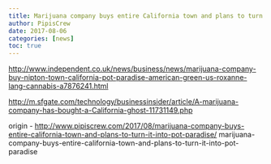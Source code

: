```yaml
---
title: Marijuana company buys entire California town and plans to turn it into -pot paradise-
author: PipisCrew
date: 2017-08-06
categories: [news]
toc: true
---
```


http://www.independent.co.uk/news/business/news/marijuana-company-buy-nipton-town-california-pot-paradise-american-green-us-roxanne-lang-cannabis-a7876241.html

http://m.sfgate.com/technology/businessinsider/article/A-marijuana-company-has-bought-a-California-ghost-11731149.php

origin - http://www.pipiscrew.com/2017/08/marijuana-company-buys-entire-california-town-and-plans-to-turn-it-into-pot-paradise/ marijuana-company-buys-entire-california-town-and-plans-to-turn-it-into-pot-paradise
